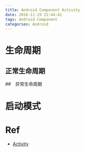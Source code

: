 ```yaml
---
title: Android Component Activity
date: 2016-11-29 22:44:41
tags: Android Component
categories: Android
---
```


<!-- more -->

# 生命周期

## 正常生命周期

##　异常生命周期

# 启动模式

# Ref

* [Activity](https://developer.android.com/guide/components/activities.html)
